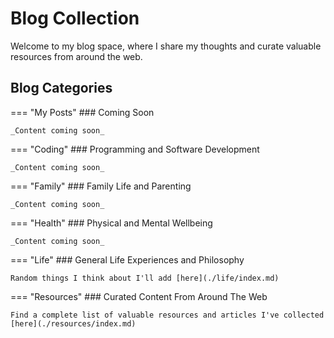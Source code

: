 # Blog Collection

Welcome to my blog space, where I share my thoughts and curate valuable resources from around the web.

## Blog Categories

=== "My Posts"
    ### Coming Soon
    
    _Content coming soon_
    
=== "Coding"
    ### Programming and Software Development
    
    _Content coming soon_
    
=== "Family"
    ### Family Life and Parenting
    
    _Content coming soon_
    
=== "Health"
    ### Physical and Mental Wellbeing
    
    _Content coming soon_
    
=== "Life"
    ### General Life Experiences and Philosophy
    
    Random things I think about I'll add [here](./life/index.md)
    
=== "Resources"
    ### Curated Content From Around The Web
    
    Find a complete list of valuable resources and articles I've collected [here](./resources/index.md)
